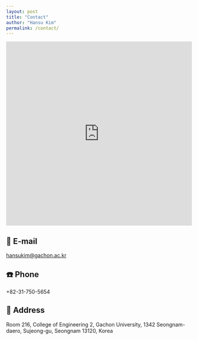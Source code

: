 ```yaml
---
layout: post
title: "Contact"
author: "Hansu Kim"
permalink: /contact/
---
```

   
<iframe src="https://www.google.com/maps/embed?pb=!1m18!1m12!1m3!1d1604.7705949302292!2d127.12744339946035!3d37.45053325853986!2m3!1f0!2f0!3f0!3m2!1i1024!2i768!4f13.1!3m3!1m2!1s0x357ca8a0fff8dd4f%3A0x51574208fd163aa4!2z6rCA7LKc64yA7ZWZ6rWQIOqzteqzvOuMgO2VmTI!5e0!3m2!1sen!2skr!4v1739278879781!5m2!1sen!2skr" width="100%" height="500" style="border:0;" allowfullscreen="" loading="lazy" referrerpolicy="no-referrer-when-downgrade"></iframe>   
   
## 📧 E-mail   
[hansukim@gachon.ac.kr](mailto:hansukim@gachon.ac.kr)
   
## ☎️ Phone   
+82-31-750-5654   
   
## 📍 Address   
Room 216, College of Engineering 2, Gachon University, 1342 Seongnam-daero, Sujeong-gu, Seongnam 13120, Korea   

